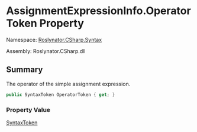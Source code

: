 # AssignmentExpressionInfo\.OperatorToken Property

Namespace: [Roslynator.CSharp.Syntax](../../README.md)

Assembly: Roslynator\.CSharp\.dll

## Summary

The operator of the simple assignment expression\.

```csharp
public SyntaxToken OperatorToken { get; }
```

### Property Value

[SyntaxToken](https://docs.microsoft.com/en-us/dotnet/api/microsoft.codeanalysis.syntaxtoken)

